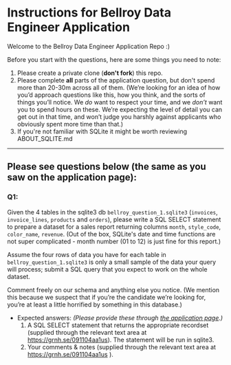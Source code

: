 # Instructions for Bellroy Data Engineer Application

Welcome to the Bellroy Data Engineer Application Repo :)

Before you start with the questions, here are some things you need to note:
1. Please create a private clone (**don't fork**) this repo.
2. Please complete **all** parts of the application question, but don't spend more than 20-30m across all of them. (We’re looking for an idea of how you’d approach questions like this, how you think, and the sorts of things you’ll notice. We *do* want to respect your time, and we *don’t* want you to spend hours on these. We’re expecting the level of detail you can get out in that time, and won’t judge you harshly against applicants who obviously spent more time than that.)
3. If you're not familiar with SQLite it might be worth reviewing ABOUT_SQLITE.md

***
## Please see questions below (the same as you saw on the application page):

### Q1: 
Given the 4 tables in the sqlite3 db `bellroy_question_1.sqlite3` (`invoices`, `invoice_lines`, `products` and `orders`), please write a SQL SELECT statement to prepare a dataset for a sales report returning columns `month`, `style_code`, `color_name`, `revenue`. (Out of the box, SQLite's date and time functions are not super complicated - month number (01 to 12) is just fine for this report.)

Assume the four rows of data you have for each table in `bellroy_question_1.sqlite3` is only a small sample of the data your query will process; submit a SQL query that you expect to work on the whole dataset.

Comment freely on our schema and anything else you notice. (We mention this because we suspect that if you’re the candidate we’re looking for, you’re at least a little horrified by something in this database.)

* Expected answers: *(Please provide these through [the application page](https://grnh.se/091104aa1us).)*
    1. A SQL SELECT statement that returns the appropriate recordset (supplied through the relevant text area at https://grnh.se/091104aa1us). The statement will be run in sqlite3.
    2. Your comments & notes (supplied through the relevant text area at https://grnh.se/091104aa1us ).
